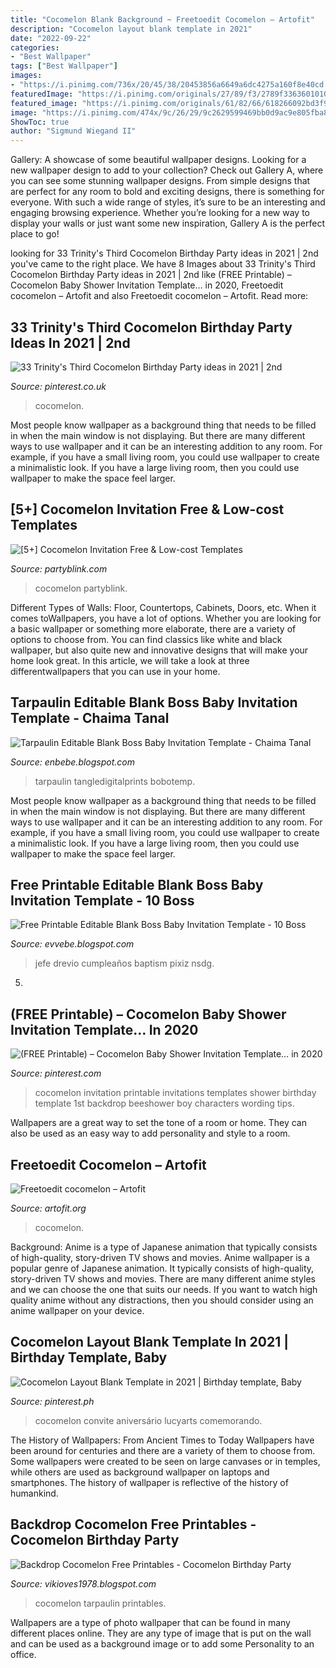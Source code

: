 ```yaml
---
title: "Cocomelon Blank Background ~ Freetoedit Cocomelon – Artofit"
description: "Cocomelon layout blank template in 2021"
date: "2022-09-22"
categories:
- "Best Wallpaper"
tags: ["Best Wallpaper"]
images:
- "https://i.pinimg.com/736x/20/45/38/20453856a6649a6dc4275a160f8e40cd.jpg"
featuredImage: "https://i.pinimg.com/originals/27/89/f3/2789f3363601010d45facc7294431724.png"
featured_image: "https://i.pinimg.com/originals/61/82/66/618266092bd3f9cf89dade52ceeac190.jpg"
image: "https://i.pinimg.com/474x/9c/26/29/9c2629599469bb0d9ac9e805fba84607.jpg"
ShowToc: true
author: "Sigmund Wiegand II"
---
```



Gallery: A showcase of some beautiful wallpaper designs.
Looking for a new wallpaper design to add to your collection? Check out Gallery A, where you can see some stunning wallpaper designs. From simple designs that are perfect for any room to bold and exciting designs, there is something for everyone. With such a wide range of styles, it’s sure to be an interesting and engaging browsing experience. Whether you’re looking for a new way to display your walls or just want some new inspiration, Gallery A is the perfect place to go!
		
		
		
		
		
		
		
	

		
looking for 33 Trinity&#039;s Third Cocomelon Birthday Party ideas in 2021 | 2nd you've came to the right place. We have 8 Images about 33 Trinity&#039;s Third Cocomelon Birthday Party ideas in 2021 | 2nd like (FREE Printable) – Cocomelon Baby Shower Invitation Template… in 2020, Freetoedit cocomelon – Artofit and also Freetoedit cocomelon – Artofit. Read more:
		
    
## 33 Trinity&#039;s Third Cocomelon Birthday Party Ideas In 2021 | 2nd

<img loading=lazy src="https://i.pinimg.com/474x/9c/26/29/9c2629599469bb0d9ac9e805fba84607.jpg" onerror="this.onerror=null;this.src='https://tse4.mm.bing.net/th?id=OIP.RFJWzRcavmsf8c3MCE4VtQAAAA&amp;pid=15.1';" alt="33 Trinity&#039;s Third Cocomelon Birthday Party ideas in 2021 | 2nd">

_Source: pinterest.co.uk_

>cocomelon. 

	

Most people know wallpaper as a background thing that needs to be filled in when the main window is not displaying. But there are many different ways to use wallpaper and it can be an interesting addition to any room. For example, if you have a small living room, you could use wallpaper to create a minimalistic look. If you have a large living room, then you could use wallpaper to make the space feel larger.

    
## [5+] Cocomelon Invitation Free &amp; Low-cost Templates

<img loading=lazy src="https://partyblink.com/wp-content/uploads/2021/05/Free-Cocomelon-Tag-1024x1024.jpg" onerror="this.onerror=null;this.src='https://tse1.mm.bing.net/th?id=OIP.kWoL9v4x0G0DfYg5CjuLPgHaHa&amp;pid=15.1';" alt="[5+] Cocomelon Invitation Free &amp; Low-cost Templates">

_Source: partyblink.com_

>cocomelon partyblink. 

	

Different Types of Walls: Floor, Countertops, Cabinets, Doors, etc.
When it comes toWallpapers, you have a lot of options. Whether you are looking for a basic wallpaper or something more elaborate, there are a variety of options to choose from. You can find classics like white and black wallpaper, but also quite new and innovative designs that will make your home look great. In this article, we will take a look at three differentwallpapers that you can use in your home.

    
## Tarpaulin Editable Blank Boss Baby Invitation Template - Chaima Tanal

<img loading=lazy src="https://cdn.tangledigitalprints.com/listings/thumb/5d4d6d3c38dd915a8b4e8145/AqFtBlNXck/RZ0BKPzyS6___Ww1eR_v1_compressed.jpg" onerror="this.onerror=null;this.src='https://tse1.mm.bing.net/th?id=OIP.OVtDFNN6AbWX4f-TdGVJOQHaE8&amp;pid=15.1';" alt="Tarpaulin Editable Blank Boss Baby Invitation Template - Chaima Tanal">

_Source: enbebe.blogspot.com_

>tarpaulin tangledigitalprints bobotemp. 

	

Most people know wallpaper as a background thing that needs to be filled in when the main window is not displaying. But there are many different ways to use wallpaper and it can be an interesting addition to any room. For example, if you have a small living room, you could use wallpaper to create a minimalistic look. If you have a large living room, then you could use wallpaper to make the space feel larger.

    
## Free Printable Editable Blank Boss Baby Invitation Template - 10 Boss

<img loading=lazy src="https://www.drevio.com/wp-content/uploads/2018/11/FREE-1st-Boss-Baby-Invitation-template.jpg" onerror="this.onerror=null;this.src='https://tse3.mm.bing.net/th?id=OIP.4yAAg_q0cyY9JudB63j1kAHaFS&amp;pid=15.1';" alt="Free Printable Editable Blank Boss Baby Invitation Template - 10 Boss">

_Source: evvebe.blogspot.com_

>jefe drevio cumpleaños baptism pixiz nsdg. 

	

5.

    
## (FREE Printable) – Cocomelon Baby Shower Invitation Template… In 2020

<img loading=lazy src="https://i.pinimg.com/originals/61/82/66/618266092bd3f9cf89dade52ceeac190.jpg" onerror="this.onerror=null;this.src='https://tse4.mm.bing.net/th?id=OIP.PMOsCAynAQDjn6qpw2bItwHaFS&amp;pid=15.1';" alt="(FREE Printable) – Cocomelon Baby Shower Invitation Template… in 2020">

_Source: pinterest.com_

>cocomelon invitation printable invitations templates shower birthday template 1st backdrop beeshower boy characters wording tips. 

	

Wallpapers are a great way to set the tone of a room or home. They can also be used as an easy way to add personality and style to a room.

    
## Freetoedit Cocomelon – Artofit

<img loading=lazy src="https://i.pinimg.com/originals/27/89/f3/2789f3363601010d45facc7294431724.png" onerror="this.onerror=null;this.src='https://tse4.mm.bing.net/th?id=OIP.-GEprqcijFfO_CWv3on_twHaFg&amp;pid=15.1';" alt="Freetoedit cocomelon – Artofit">

_Source: artofit.org_

>cocomelon. 

	

Background: Anime is a type of Japanese animation that typically consists of high-quality, story-driven TV shows and movies.
Anime wallpaper is a popular genre of Japanese animation. It typically consists of high-quality, story-driven TV shows and movies. There are many different anime styles and we can choose the one that suits our needs. If you want to watch high quality anime without any distractions, then you should consider using an anime wallpaper on your device.

    
## Cocomelon Layout Blank Template In 2021 | Birthday Template, Baby

<img loading=lazy src="https://i.pinimg.com/236x/0f/6c/43/0f6c436d9ac872eac4a42cf0e077135c.jpg?nii=t" onerror="this.onerror=null;this.src='https://tse1.mm.bing.net/th?id=OIP.bkhih_0XmqU2Ql3jdKTSBwAAAA&amp;pid=15.1';" alt="Cocomelon Layout Blank Template in 2021 | Birthday template, Baby">

_Source: pinterest.ph_

>cocomelon convite aniversário lucyarts comemorando. 

	

The History of Wallpapers: From Ancient Times to Today
Wallpapers have been around for centuries and there are a variety of them to choose from. Some wallpapers were created to be seen on large canvases or in temples, while others are used as background wallpaper on laptops and smartphones. The history of wallpaper is reflective of the history of humankind.

    
## Backdrop Cocomelon Free Printables - Cocomelon Birthday Party

<img loading=lazy src="https://i.pinimg.com/736x/20/45/38/20453856a6649a6dc4275a160f8e40cd.jpg" onerror="this.onerror=null;this.src='https://tse2.mm.bing.net/th?id=OIP.cCrSrxn-a4lYPxWPHMiw_gHaFC&amp;pid=15.1';" alt="Backdrop Cocomelon Free Printables - Cocomelon Birthday Party">

_Source: vikioves1978.blogspot.com_

>cocomelon tarpaulin printables. 

	



Wallpapers are a type of photo wallpaper that can be found in many different places online. They are any type of image that is put on the wall and can be used as a background image or to add some Personality to an office.

